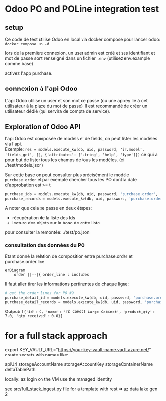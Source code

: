 # Odoo PO and POLine integration test


## setup

Ce code de test utilise Odoo en local via docker compose
pour lancer odoo: `docker compose up -d`

lors de la première connexion, un user admin est créé et ses identifiant et mot de passe sont renseigné dans un fichier `.env` (utilisez env.example comme base)

activez l'app purchase.



## connexion à l'api Odoo
L'api Odoo utilise un user et son mot de passe (ou une apikey lié à cet utilisateur à la place du mot de passe).
Il est recommandé de créer un utilisateur dédié (qui servira de compte de service).


## Exploration of Odoo API

l'api Odoo est composée de models et de fields, on peut lister les modèles via l'api.  
Exemple:
`res = models.execute_kw(db, uid, password, 'ir.model', 'fields_get', [], {'attributes': ['string', 'help', 'type']})`
ce qui a pour but de lister tous les champs de tous les modèles. (cf ./test/models.json)

Sur cette base on peut consulter plus précisément le modèle `purchase.order` et par exemple chercher tous les PO dont la date d'approbation est >= t
```python
purchase_ids = models.execute_kw(db, uid, password, 'purchase.order', 'search', [[['date_approve', '>=', '2020-01-01']]]) 
purchase_records = models.execute_kw(db, uid, password, 'purchase.order', 'read', [purchase_ids])
```
A noter que cela se passe en deux étapes:
- récupération de la liste des Ids
- lecture des objets sur la base de cette liste

pour consulter la remontée: ./test/po.json

### consultation des données du PO
Etant donné la relation de composition entre purchase.order et purchase.order.line
```mermaid
erDiagram
    order ||--|{ order_line : includes
```

Il faut aller tirer les informations pertinentes de chaque ligne:

```python
# get the order lines for PO #9
purchase_detail_id = models.execute_kw(db, uid, password, 'purchase.order.line', 'search', [[['order_id', '=', 9]]]) 
purchase_detail_records = models.execute_kw(db, uid, password, 'purchase.order.line', 'read', [purchase_detail_id], {'fields': ['name', 'product_qty', 'qty_received']})
```
Output:
`[{'id': 9, 'name': '[E-COM07] Large Cabinet', 'product_qty': 7.0, 'qty_received': 0.0}]`





# for a full stack approach 

export KEY_VAULT_URL="https://your-key-vault-name.vault.azure.net/"
create secrets with names like:

apiUrl
storageAccountName
storageAccountKey
storageContainerName
deltaTablePath

locally: az login
on the VM use the managed identity

see src/full_stack_ingest.py file for a template with rest => az data lake gen 2